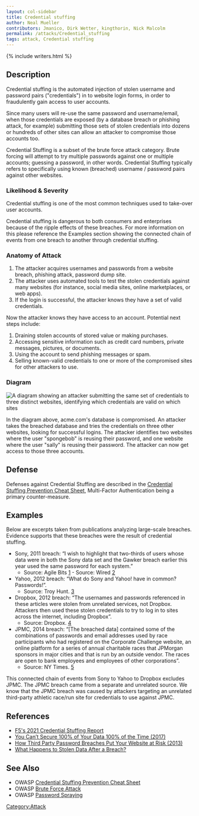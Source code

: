 ```yaml
---
layout: col-sidebar
title: Credential stuffing
author: Neal Mueller
contributors: Jmanico, Dirk Wetter, kingthorin, Nick Malcolm
permalink: /attacks/Credential_stuffing
tags: attack, Credential stuffing
---
```


{% include writers.html %}

## Description

Credential stuffing is the automated injection of stolen username and password pairs ("credentials") in to website login forms, in order to fraudulently gain access to user accounts.

Since many users will re-use the same password and username/email, when those credentials are exposed (by a database breach or phishing attack, for example) submitting those sets of stolen credentials into dozens or hundreds of other sites can allow an attacker to compromise those accounts too.

Credential Stuffing is a subset of the brute force attack category. Brute forcing will attempt to try multiple passwords against one or multiple accounts; guessing a password, in other words. Credential Stuffing typically refers to specifically using known (breached) username / password pairs against other websites.

### Likelihood & Severity

Credential stuffing is one of the most common techniques used to
take-over user accounts.

Credential stuffing is dangerous to both consumers and enterprises because of the ripple effects of these breaches. For more information on this please reference the Examples section showing the connected chain of events from one breach to another through credential stuffing.

### Anatomy of Attack

1.  The attacker acquires usernames and passwords from a website breach, phishing attack, password dump site.
2.  The attacker uses automated tools to test the stolen credentials against many websites (for instance, social media sites, online marketplaces, or web apps).
3.  If the login is successful, the attacker knows they have a set of valid credentials.

Now the attacker knows they have access to an account. Potential next steps include:

1.  Draining stolen accounts of stored value or making purchases.
2.  Accessing sensitive information such as credit card numbers, private messages, pictures, or documents.
3.  Using the account to send phishing messages or spam.
4.  Selling known-valid credentials to one or more of the compromised sites for other attackers to use.

### Diagram

![A diagram showing an attacker submitting the same set of credentials to three distinct websites, identifying which credentials are valid on which sites](../assets/images/attacks/credential-stuffing.png)

In the diagram above, acme.com's database is compromised. An attacker takes the breached database and tries the credentials on three other websites, looking for successful logins. The attacker identifies two websites where the user "spongebob" is reusing their password, and one website where the user "sally" is reusing their password. The attacker can now get access to those three accounts.

## Defense

Defenses against Credential Stuffing are described in the [Credential Stuffing Prevention Cheat Sheet](https://cheatsheetseries.owasp.org/cheatsheets/Credential_Stuffing_Prevention_Cheat_Sheet.html), Multi-Factor Authentication being a primary counter-measure.

## Examples

Below are excerpts taken from publications analyzing large-scale
breaches. Evidence supports that these breaches were the result of
credential stuffing.

- Sony, 2011 breach: “I wish to highlight that two-thirds of users whose data were in both the Sony data set and the Gawker breach earlier this year used the same password for each system.”
  - Source: Agile Bits [1](https://blog.agilebits.com/2011/06/07/two-thirds-of-web-users-re-use-the-same-passwords/) - Source: Wired [2](http://www.wired.com/2011/10/93000-sony-accounts-breached/)
- Yahoo, 2012 breach: “What do Sony and Yahoo\! have in common? Passwords\!”.
  - Source: Troy Hunt. [3](http://www.troyhunt.com/2012/07/what-do-sony-and-yahoo-have-in-common.html)
- Dropbox, 2012 breach: “The usernames and passwords referenced in these articles were stolen from unrelated services, not Dropbox. Attackers then used these stolen credentials to try to log in to sites across the internet, including Dropbox”.
  - Source: Dropbox. [4](https://blog.dropbox.com/topics/company/dropbox-wasnt-hacked/)
- JPMC, 2014 breach: “[The breached data] contained some of the combinations of passwords and email addresses used by race participants who had registered on the Corporate Challenge website, an online platform for a series of annual charitable races that JPMorgan sponsors in major cities and that is run by an outside vendor. The races are open to bank employees and employees of other corporations”.
  - Source: NY Times. [5](http://dealbook.nytimes.com/2014/10/31/discovery-of-jpmorgan-cyberattack-aided-by-company-that-runs-race-website-for-bank/)

This connected chain of events from Sony to Yahoo to Dropbox excludes
JPMC. The JPMC breach came from a separate and unrelated source. We know
that the JPMC breach was caused by attackers targeting an unrelated
third-party athletic race/run site for credentials to use against JPMC.

## References

- [F5's 2021 Credential Stuffing Report](https://www.f5.com/labs/articles/threat-intelligence/2021-credential-stuffing-report)
- [You Can’t Secure 100% of Your Data 100% of the Time (2017)](https://hbr.org/2017/12/you-cant-secure-100-of-your-data-100-of-the-time)
- [How Third Party Password Breaches Put Your Website at Risk (2013)](http://michael-coates.blogspot.be/2013/11/how-third-party-password-breaches-put.html)
- [What Happens to Stolen Data After a Breach?](http://www.securityweek.com/what-happens-stolen-data-after-breach)

## See Also

- OWASP [Credential Stuffing Prevention Cheat Sheet](https://cheatsheetseries.owasp.org/cheatsheets/Credential_Stuffing_Prevention_Cheat_Sheet.html)
- OWASP [Brute Force Attack](https://owasp.org/www-community/attacks/Brute_force_attack)
- OWASP [Password Spraying](https://owasp.org/www-community/attacks/Password_Spraying_Attack)

[Category:Attack](https://owasp.org/www-community/attacks/)
